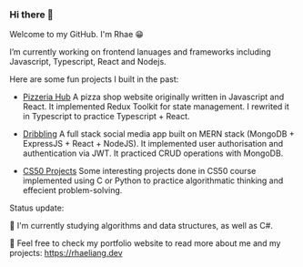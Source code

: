 ### Hi there 👋

Welcome to my GitHub. I'm Rhae 😁

I’m currently working on frontend lanuages and frameworks including Javascript, Typescript, React and Nodejs.

Here are some fun projects I built in the past:

- [Pizzeria Hub](https://github.com/Rha3L/pizzeriahub-ts)
  A pizza shop website originally written in Javascript and React. It implemented Redux Toolkit for state management. I rewrited it in Typescript to practice Typescript + React.

- [Dribbling](https://github.com/Rha3L/dribbling-mern)
  A full stack social media app built on MERN stack (MongoDB + ExpressJS + React + NodeJS). It implemented user authorisation and authentication via JWT. It practiced CRUD operations with MongoDB.

- [CS50 Projects](https://github.com/Rha3L/CS50-projects)
  Some interesting projects done in  CS50 course implemented using C or Python to practice algorithmatic thinking and effecient problem-solving.

Status update:

🌱 I'm currently studying algorithms and data structures, as well as C#.

🫶 Feel free to check my portfolio website to read more about me and my projects: https://rhaeliang.dev
<!-- 
**Rha3L/Rha3L** is a ✨ _special_ ✨ repository because its `README.md` (this file) appears on your GitHub profile.

Here are some ideas to get you started:


- 🌱 I’m currently learning ...
- 👯 I’m looking to collaborate on ...
- 🤔 I’m looking for help with ...
- 💬 Ask me about ...
- 📫 How to reach me: ...
- 😄 Pronouns: ...
- ⚡ Fun fact: ...
-->
